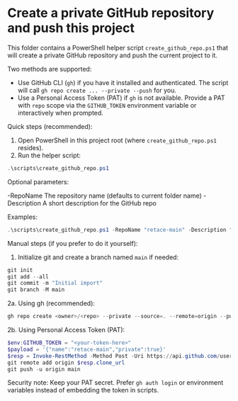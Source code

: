 # Create a private GitHub repository and push this project

This folder contains a PowerShell helper script `create_github_repo.ps1` that will create a private GitHub repository and push the current project to it.

Two methods are supported:

- Use GitHub CLI (`gh`) if you have it installed and authenticated. The script will call `gh repo create ... --private --push` for you.
- Use a Personal Access Token (PAT) if `gh` is not available. Provide a PAT with `repo` scope via the `GITHUB_TOKEN` environment variable or interactively when prompted.

Quick steps (recommended):

1. Open PowerShell in this project root (where `create_github_repo.ps1` resides).
2. Run the helper script:

```powershell
.\scripts\create_github_repo.ps1
```

Optional parameters:

-RepoName <name>    The repository name (defaults to current folder name)
-Description <text> A short description for the GitHub repo

Examples:

```powershell
.\scripts\create_github_repo.ps1 -RepoName "retace-main" -Description "Retace project imported from local machine"
```

Manual steps (if you prefer to do it yourself):

1. Initialize git and create a branch named `main` if needed:

```powershell
git init
git add --all
git commit -m "Initial import"
git branch -M main
```

2a. Using gh (recommended):

```powershell
gh repo create <owner>/<repo> --private --source=. --remote=origin --push --confirm
```

2b. Using Personal Access Token (PAT):

```powershell
$env:GITHUB_TOKEN = "<your-token-here>"
$payload = '{"name":"retace-main","private":true}'
$resp = Invoke-RestMethod -Method Post -Uri https://api.github.com/user/repos -Headers @{ Authorization = "token $env:GITHUB_TOKEN"; "User-Agent" = "powershell-create-repo" } -Body $payload -ContentType 'application/json'
git remote add origin $resp.clone_url
git push -u origin main
```

Security note: Keep your PAT secret. Prefer `gh auth login` or environment variables instead of embedding the token in scripts.
